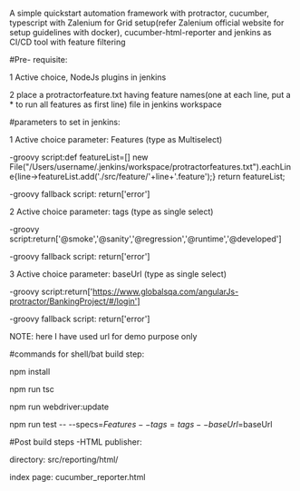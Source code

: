 A simple quickstart automation framework with protractor, cucumber, typescript with Zalenium for Grid setup(refer Zalenium official website for setup guidelines with docker), cucumber-html-reporter and jenkins as CI/CD tool with feature filtering  

#Pre- requisite:

1 Active choice, NodeJs plugins in jenkins

2 place a protractorfeature.txt having feature names(one at each line, put a * to run all features as first line) file in jenkins workspace

#parameters to set in jenkins:

1 Active choice parameter: Features (type as Multiselect)

-groovy script:def featureList=[]
 new File("/Users/username/.jenkins/workspace/protractorfeatures.txt").eachLine{line->featureList.add('./src/feature/'+line+'.feature');}
 return featureList;
  
-groovy fallback script: return['error']

2 Active choice parameter: tags (type as single select)

-groovy script:return['@smoke','@sanity','@regression','@runtime','@developed']

-groovy fallback script: return['error']

3 Active choice parameter: baseUrl (type as single select)

-groovy script:return['https://www.globalsqa.com/angularJs-protractor/BankingProject/#/login']

-groovy fallback script: return['error']

NOTE: here I have used url for demo purpose only


#commands for shell/bat build step:

npm install

npm run tsc

npm run webdriver:update

npm run test -- --specs=$Features --tags=tags --baseUrl=$baseUrl


#Post build steps
-HTML publisher:

  directory: src/reporting/html/
  
  index page: cucumber_reporter.html
